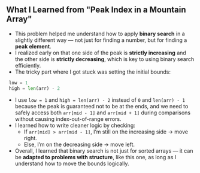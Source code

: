 ## What I Learned from "Peak Index in a Mountain Array"

- This problem helped me understand how to apply **binary search** in a slightly different way — not just for finding a number, but for finding a **peak element**.
- I realized early on that one side of the peak is **strictly increasing** and the other side is **strictly decreasing**, which is key to using binary search efficiently.
- The tricky part where I got stuck was setting the initial bounds:
 ```python
  low = 1
  high = len(arr) - 2
```
- I use `low = 1` and `high = len(arr) - 2` instead of `0` and `len(arr) - 1` because the peak is guaranteed not to be at the ends, and we need to safely access both `arr[mid - 1]` and `arr[mid + 1]` during comparisons without causing index-out-of-range errors.
- I learned how to write cleaner logic by checking:
  - If `arr[mid] > arr[mid - 1]`, I’m still on the increasing side → move right.
  - Else, I’m on the decreasing side → move left.
- Overall, I learned that binary search is not just for sorted arrays — it can be **adapted to problems with structure**, like this one, as long as I understand how to move the bounds logically.


